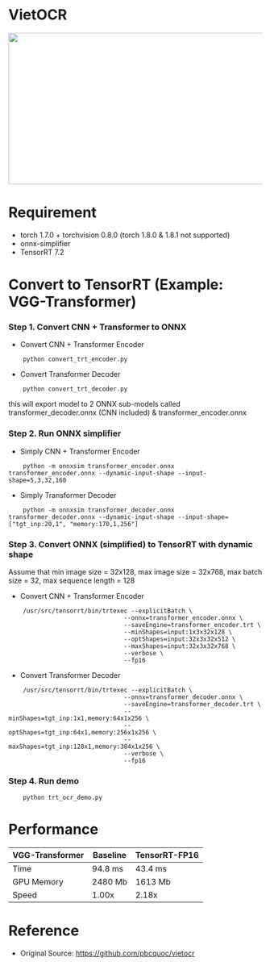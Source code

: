# VietOCR
<p align="center">
<img src="https://github.com/pbcquoc/vietocr/raw/master/image/sample.png" width="1000" height="300">
</p>

# Requirement
- torch 1.7.0 + torchvision 0.8.0 (torch 1.8.0 & 1.8.1 not supported)
- onnx-simplifier
- TensorRT 7.2

# Convert to TensorRT (Example: VGG-Transformer)
### Step 1. Convert CNN + Transformer to ONNX
* Convert CNN + Transformer Encoder
```
    python convert_trt_encoder.py
```
* Convert Transformer Decoder
```
    python convert_trt_decoder.py
```
this will export model to 2 ONNX sub-models called transformer_decoder.onnx (CNN included) & transformer_encoder.onnx
### Step 2. Run ONNX simplifier
* Simply CNN + Transformer Encoder
```
    python -m onnxsim transformer_encoder.onnx transformer_encoder.onnx --dynamic-input-shape --input-shape=5,3,32,160
```
* Simply Transformer Decoder
```
    python -m onnxsim transformer_decoder.onnx transformer_decoder.onnx --dynamic-input-shape --input-shape=["tgt_inp:20,1", "memory:170,1,256"]
```
### Step 3. Convert ONNX (simplified) to TensorRT with dynamic shape
Assume that min image size = 32x128, max image size = 32x768, max batch size = 32, max sequence length = 128
* Convert CNN + Transformer Encoder 
```
    /usr/src/tensorrt/bin/trtexec --explicitBatch \
                                --onnx=transformer_encoder.onnx \
                                --saveEngine=transformer_encoder.trt \
                                --minShapes=input:1x3x32x128 \
                                --optShapes=input:32x3x32x512 \
                                --maxShapes=input:32x3x32x768 \
                                --verbose \
                                --fp16
```
* Convert Transformer Decoder 
```
    /usr/src/tensorrt/bin/trtexec --explicitBatch \
                                --onnx=transformer_decoder.onnx \
                                --saveEngine=transformer_decoder.trt \
                                --minShapes=tgt_inp:1x1,memory:64x1x256 \
                                --optShapes=tgt_inp:64x1,memory:256x1x256 \
                                --maxShapes=tgt_inp:128x1,memory:384x1x256 \
                                --verbose \
                                --fp16
```
### Step 4. Run demo
```
    python trt_ocr_demo.py
```
# Performance
VGG-Transformer | Baseline | TensorRT-FP16 
--- | --- | ---  
Time | 94.8 ms | 43.4 ms 
GPU Memory | 2480 Mb | 1613 Mb
Speed | 1.00x | 2.18x
# Reference
- Original Source: https://github.com/pbcquoc/vietocr